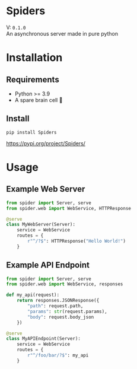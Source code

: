 # Spiders
V: `0.1.0`<br>
An asynchronous server made in pure python

# Installation

## Requirements
- Python >= 3.9
- A spare brain cell 🧠

## Install
`pip install Spiders`

https://pypi.org/project/Spiders/

# Usage

## Example Web Server
```python
from spider import Server, serve
from spider.web import WebService, HTTPResponse

@serve
class MyWebServer(Server):
    service = WebService
    routes = {
        r"^/?$": HTTPResponse("Hello World!")
    }
```

## Example API Endpoint
```python
from spider import Server, serve
from spider.web import WebService, responses

def my_api(request):
    return responses.JSONResponse({
        "path": request.path,
        "params": str(request.params),
        "body": request.body_json
    })

@serve
class MyAPIEndpoint(Server):
    service = WebService
    routes = {
        r"^/foo/bar/?$": my_api
    }
```